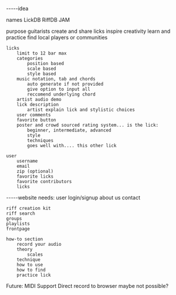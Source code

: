 -----idea

names
	LickDB
	RiffDB
	JAM

purpose
	guitarists create and share licks
		inspire creativity
		learn and practice
		find local players or communities
	
	licks
		limit to 12 bar max
		categories
			position based
			scale based
			style based
		music notation, tab and chords
			auto generate if not provided
			give option to input all
			reccomend underlying chord
		artist audio demo
		lick description
			artist explain lick and stylistic choices
		user comments
		favorite button
		poster and crowd sourced rating system... is the lick:
			beginner, intermediate, advanced
			style
			techniques
			goes well with.... this other lick

	user
		username
		email
		zip (optional)
		favorite licks
		favorite contributors
		licks

-----website needs:
	user login/signup
	about us
	contact

	riff creation kit
	riff search
	groups
	playlists
	frontpage

	how-to section
		record your audio
		theory
			scales
		technique
		how to use
		how to find
		practice lick
		

Future:
	MIDI Support
	Direct record to browser
		maybe not possible?